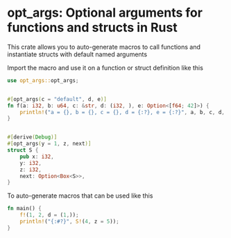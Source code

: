 # opt_args: Optional arguments for functions and structs in Rust

This crate allows you to auto-generate macros to call functions and instantiate structs with default named arguments

Import the macro and use it on a function or struct definition like this
```rust
use opt_args::opt_args;


#[opt_args(c = "default", d, e)]
fn f(a: i32, b: u64, c: &str, d: (i32, ), e: Option<[f64; 42]>) {
    println!("a = {}, b = {}, c = {}, d = {:?}, e = {:?}", a, b, c, d, e);
}


#[derive(Debug)]
#[opt_args(y = 1, z, next)]
struct S {
    pub x: i32,
    y: i32,
    z: i32,
    next: Option<Box<S>>,
}
```
To auto-generate macros that can be used like this
```rust
fn main() {
    f!(1, 2, d = (1,));
    println!("{:#?}", S!(4, z = 5));
}
```

